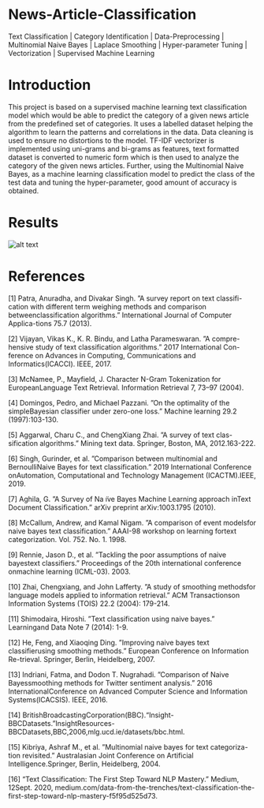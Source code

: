 # News-Article-Classification
Text Classification | Category Identification | Data-Preprocessing | Multinomial Naive Bayes | Laplace Smoothing | Hyper-parameter Tuning | Vectorization | Supervised Machine Learning
# Introduction 
This project is based on a supervised machine learning text classification model which would be able to predict the category of a given news article from the predefined set of categories. It uses a labelled dataset helping the algorithm to learn the patterns and correlations in the data. Data cleaning is used to ensure no distortions to the model. TF-IDF vectorizer is implemented using uni-grams and bi-grams as features, text formatted dataset is converted to numeric form which is then used to analyze the category of the given news articles. Further, using the Multinomial Naive Bayes, as a machine learning classification model to predict the class of the test data and tuning the hyper-parameter, good amount of accuracy is obtained. 
# Results 
![alt text](https://github.com/vimarsh-soni/News-Article-Classification/blob/main/Results/Unigrams_Tech_Business_Sports.PNGhttps://github.com/vimarsh-soni/News-Article-Classification/blob/main/Results/Unigrams_Tech_Business_Sports.PNG)
# References
[1]  Patra, Anuradha, and Divakar Singh.  ”A survey report on text classifi-cation  with  different  term  weighing  methods  and  comparison  betweenclassification  algorithms.”  International  Journal  of  Computer  Applica-tions 75.7 (2013).

[2]  Vijayan, Vikas K., K. R. Bindu, and Latha Parameswaran. ”A compre-hensive study of text classification algorithms.” 2017 International Con-ference  on  Advances  in  Computing,  Communications  and  Informatics(ICACCI). IEEE, 2017.

[3]  McNamee, P., Mayfield, J. Character N-Gram Tokenization for EuropeanLanguage Text Retrieval. Information Retrieval 7, 73–97 (2004).

[4]  Domingos, Pedro, and Michael Pazzani. ”On the optimality of the simpleBayesian classifier under zero-one loss.” Machine learning 29.2 (1997):103-130.

[5]  Aggarwal,  Charu  C.,  and  ChengXiang  Zhai.  ”A  survey  of  text  clas-sification  algorithms.”  Mining  text  data.  Springer,  Boston,  MA,  2012.163-222.

[6]  Singh, Gurinder, et al. ”Comparison between multinomial and BernoulliNaive  Bayes  for  text  classification.”  2019  International  Conference  onAutomation,  Computational  and  Technology  Management  (ICACTM).IEEE, 2019.

[7]  Aghila,  G.  ”A  Survey  of  Na ̈ıve  Bayes  Machine  Learning  approach  inText Document Classification.” arXiv preprint arXiv:1003.1795 (2010).

[8]  McCallum, Andrew, and Kamal Nigam. ”A comparison of event modelsfor naive bayes text classification.” AAAI-98 workshop on learning fortext categorization. Vol. 752. No. 1. 1998.

[9]  Rennie, Jason D., et al. ”Tackling the poor assumptions of naive bayestext  classifiers.”  Proceedings  of  the  20th  international  conference  onmachine learning (ICML-03). 2003.

[10]  Zhai,  Chengxiang,  and  John  Lafferty.  ”A  study  of  smoothing  methodsfor language models applied to information retrieval.” ACM Transactionson Information Systems (TOIS) 22.2 (2004): 179-214.

[11]  Shimodaira,  Hiroshi.  ”Text  classification  using  naive  bayes.”  Learningand Data Note 7 (2014): 1-9.

[12]  He,  Feng,  and  Xiaoqing  Ding.  ”Improving  naive  bayes  text  classifierusing  smoothing  methods.”  European  Conference  on  Information  Re-trieval. Springer, Berlin, Heidelberg, 2007.

[13]  Indriani, Fatma, and Dodon T. Nugrahadi. ”Comparison of Naive Bayessmoothing  methods  for  Twitter  sentiment  analysis.”  2016  InternationalConference  on  Advanced  Computer  Science  and  Information  Systems(ICACSIS). IEEE, 2016.

[14]  BritishBroadcastingCorporation(BBC).“Insight-BBCDatasets.”InsightResources-BBCDatasets,BBC,2006,mlg.ucd.ie/datasets/bbc.html.

[15]  Kibriya, Ashraf M., et al. ”Multinomial naive bayes for text categoriza-tion revisited.” Australasian Joint Conference on Artificial Intelligence.Springer, Berlin, Heidelberg, 2004.

[16]  “Text Classification: The First Step Toward NLP Mastery.” Medium, 12Sept.  2020,  medium.com/data-from-the-trenches/text-classification-the-first-step-toward-nlp-mastery-f5f95d525d73.
